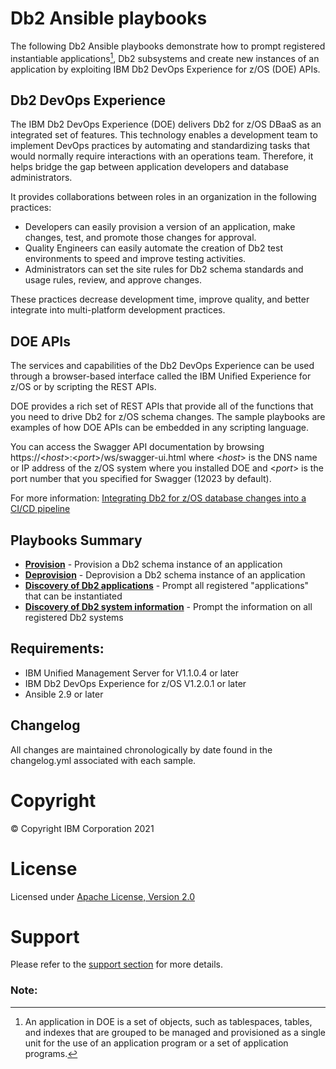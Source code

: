# Db2 Ansible playbooks

The following Db2 Ansible playbooks demonstrate how to prompt registered instantiable applications[^1], Db2 subsystems and create new instances of an application by exploiting IBM Db2 DevOps Experience for z/OS (DOE) APIs.

## Db2 DevOps Experience

The IBM Db2 DevOps Experience (DOE) delivers Db2 for z/OS DBaaS as an integrated set of features. This technology enables a development team to implement DevOps practices by automating and standardizing tasks that would normally require interactions with an operations team. Therefore, it helps bridge the gap between application developers and database administrators.

It provides collaborations between roles in an organization in the following practices:
- Developers can easily provision a version of an application, make changes, test, and promote those changes for approval.
- Quality Engineers can easily automate the creation of Db2 test environments to speed and improve testing activities.
- Administrators can set the site rules for Db2 schema standards and usage rules, review, and approve changes.

These practices decrease development time, improve quality, and better integrate into multi-platform development practices.

## DOE APIs

The services and capabilities of the Db2 DevOps Experience can be used through a browser-based interface called the IBM Unified Experience for z/OS or by scripting the REST APIs.

DOE provides a rich set of REST APIs that provide all of the functions that you need to drive Db2 for z/OS schema changes. The sample playbooks are examples of how DOE APIs can be embedded in any scripting language.

You can access the Swagger API documentation by browsing https://<*host*>:<*port*>/ws/swagger-ui.html where <*host*> is the DNS name or IP address
of the z/OS system where you installed DOE and <*port*> is the port number that you specified for Swagger (12023 by default).

For more information: [Integrating Db2 for z/OS database changes into a CI/CD pipeline](https://www.redbooks.ibm.com/Redbooks.nsf/RedpieceAbstracts/redp5646.html?Open)

## Playbooks Summary
* [**Provision**](db2_schema_provisioning) - Provision a Db2 schema instance of an application
* [**Deprovision**](db2_schema_provisioning) - Deprovision a Db2 schema instance of an application
* [**Discovery of Db2 applications**](db2_discover_applications) - Prompt all registered "applications" that can be instantiated
* [**Discovery of Db2 system information**](db2_discover_subsystems) - Prompt the information on all registered Db2 systems

## Requirements:
* IBM Unified Management Server for V1.1.0.4 or later
* IBM Db2 DevOps Experience for z/OS V1.2.0.1 or later
* Ansible 2.9 or later
## Changelog
All changes are maintained chronologically by date found in the changelog.yml associated with each sample. 

# Copyright

© Copyright IBM Corporation 2021

# License

Licensed under [Apache License,
Version 2.0](https://opensource.org/licenses/Apache-2.0)

# Support

Please refer to the [support section](https://github.com/IBM/z_ansible_collections_samples/blob/master/README.md#support) for more
details.

### Note:
[^1]: An application in DOE is a set of objects, such as tablespaces, tables, and indexes that are grouped to be managed and provisioned as a single unit for the use of an application program or a set of application programs. 
